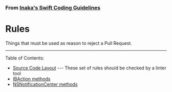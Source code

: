 ### From [Inaka's Swift Coding Guidelines](https://github.com/inaka/swift_guidelines)

Rules
=====

Things that must be used as reason to reject a Pull Request.

***

Table of Contents:
* [Source Code Layout](/linting.md) --- These set of rules should be checked by a linter tool
* [IBAction methods](ib-action-methods.md)
* [NSNotificationCenter methods](notification-center-methods.md) 
